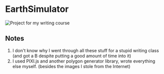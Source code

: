 # EarthSimulator
![Project for my writing course](https://i.imgur.com/9ngFgE0.jpg)
## Notes
1. I don't know why I went through all these stuff for a stupid writing class (and got a B despite putting a good amount of time into it)
2. I used PIXI.js and another polygon generator library, wrote everything else myself. (besides the images I stole from the Internet)
